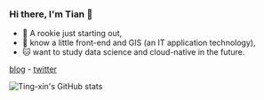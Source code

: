 ### Hi there, I'm Tian 👋

- :baby_chick: A rookie just starting out,
- :dog: know a little front-end and GIS (an IT application technology),
- :cat: want to study data science and cloud-native in the future.

[blog](https://ting-xin.github.io/notebook/) - [twitter](https://twitter.com/ONLYWTX)

![Ting-xin's GitHub stats](https://github-readme-stats.vercel.app/api?username=Ting-xin)
<!--
**Ting-xin/Ting-xin** is a ✨ _special_ ✨ repository because its `README.md` (this file) appears on your GitHub profile.

Here are some ideas to get you started:

- 🔭 I’m currently working on ...
- 🌱 I’m currently learning ...
- 👯 I’m looking to collaborate on ...
- 🤔 I’m looking for help with ...
- 💬 Ask me about ...
- 📫 How to reach me: ...
- 😄 Pronouns: ...
- ⚡ Fun fact: ...
-->
